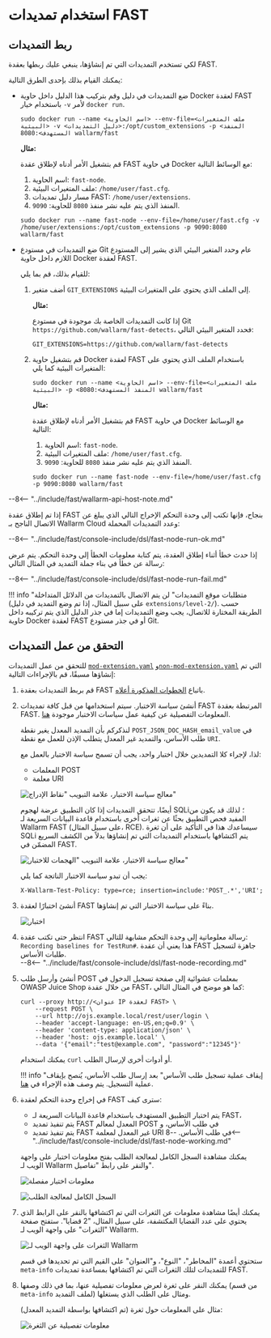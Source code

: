 [رابط-النقاط]:                  points/intro.md
[رابط-إيقاف-التسجيل]:           ../qsg/test-run.md#2-execute-the-https-baseline-request-you-created-earlier

[وثيقة-تمديد-التعديل]:           extensions-examples/mod-extension.md
[وثيقة-تمديد-غير-التعديل]:       extensions-examples/non-mod-extension.md
[وثيقة-سياسة-الاختبار]:          logic.md#how-test-policy-influences-the-request-processing

[صورة-سياسة-الاختبار-نقاط-الإدراج]:          ../../images/fast/dsl/common/using-extensions/tp_insertion_points.png
[صورة-سياسة-الاختبار-الهجمات]:               ../../images/fast/dsl/common/using-extensions/tp_attacks_test.png
[صورة-إنشاء-اختبار]:             ../../images/fast/dsl/common/using-extensions/create_testrun.png
[صورة-تفاصيل-الاختبار]:          ../../images/fast/dsl/common/using-extensions/testrun_details.png
[صورة-السجل]:                    ../../images/fast/dsl/common/using-extensions/log.png
[صورة-الثغرات]:                  ../../images/fast/dsl/common/using-extensions/vulnerabilities.png
[صورة-تفاصيل-الثغرة-بالتعديل]:       ../../images/fast/dsl/common/using-extensions/vuln_details-mod.png

[مرسى-ربط-التمديدات]:            #connecting-extensions

# استخدام تمديدات FAST

## ربط التمديدات

لكي تستخدم التمديدات التي تم إنشاؤها، ينبغي عليك ربطها بعقدة FAST.

يمكنك القيام بذلك بإحدى الطرق التالية:
* ضع التمديدات في دليل وقم بتركيب هذا الدليل داخل حاوية Docker لعقدة FAST باستخدام خيار `-v` لأمر `docker run`.
    
    ```
    sudo docker run --name <اسم الحاوية> --env-file=<ملف المتغيرات البيئية> -v <دليل التمديدات>:/opt/custom_extensions -p <المنفذ المستهدف>:8080 wallarm/fast
    ```
    
    **مثال:**
    
    قم بتشغيل الأمر أدناه لإطلاق عقدة FAST في حاوية Docker مع الوسائط التالية:

    1.  اسم الحاوية: `fast-node`.
    2.  ملف المتغيرات البيئية: `/home/user/fast.cfg`.
    3.  مسار دليل تمديدات FAST: `/home/user/extensions`.
    4.  المنفذ الذي يتم عليه نشر منفذ `8080` للحاوية: `9090`.

    ```
    sudo docker run --name fast-node --env-file=/home/user/fast.cfg -v /home/user/extensions:/opt/custom_extensions -p 9090:8080 wallarm/fast
    ```

* ضع التمديدات في مستودع Git عام وحدد المتغير البيئي الذي يشير إلى المستودع اللازم داخل حاوية Docker لعقدة FAST.
    
    للقيام بذلك، قم بما يلي:
    
    1.  أضف متغير `GIT_EXTENSIONS` إلى الملف الذي يحتوي على المتغيرات البيئية.

        **مثال:**
        
        إذا كانت التمديدات الخاصة بك موجودة في مستودع Git `https://github.com/wallarm/fast-detects`، فحدد المتغير البيئي التالي:
        
        ```
        GIT_EXTENSIONS=https://github.com/wallarm/fast-detects
        ```  
    
    2.  قم بتشغيل حاوية Docker لعقدة FAST باستخدام الملف الذي يحتوي على المتغيرات البيئية كما يلي:
        
        ```
        sudo docker run --name <اسم الحاوية> --env-file=<ملف المتغيرات البيئية> -p <المنفذ المستهدف>:8080 wallarm/fast
        ```
        
        **مثال:**
        
        قم بتشغيل الأمر أدناه لإطلاق عقدة FAST في حاوية Docker مع الوسائط التالية:

        1.  اسم الحاوية: `fast-node`.
        2.  ملف المتغيرات البيئية: `/home/user/fast.cfg`.
        3.  المنفذ الذي يتم عليه نشر منفذ `8080` للحاوية: `9090`.
        
        ```
        sudo docker run --name fast-node --env-file=/home/user/fast.cfg -p 9090:8080 wallarm/fast
        ```

--8<-- "../include/fast/wallarm-api-host-note.md"

إذا تم إطلاق عقدة FAST بنجاح، فإنها تكتب إلى وحدة التحكم الإخراج التالي الذي يبلغ عن الاتصال الناجح بـ Wallarm Cloud وعدد التمديدات المحملة:

--8<-- "../include/fast/console-include/dsl/fast-node-run-ok.md"

إذا حدث خطأ أثناء إطلاق العقدة، يتم كتابة معلومات الخطأ إلى وحدة التحكم. يتم عرض رسالة عن خطأ في بناء جملة التمديد في المثال التالي:

--8<-- "../include/fast/console-include/dsl/fast-node-run-fail.md"

!!! info "متطلبات موقع التمديدات"
    لن يتم الاتصال بالتمديدات من الدلائل المتداخلة (على سبيل المثال، إذا تم وضع التمديد في دليل `extensions/level-2/`). حسب الطريقة المختارة للاتصال، يجب وضع التمديدات إما في جذر الدليل الذي يتم تركيبه داخل حاوية Docker لعقدة FAST أو في جذر مستودع Git.

## التحقق من عمل التمديدات

للتحقق من عمل التمديدات [`mod-extension.yaml`][وثيقة-تمديد-التعديل] و[`non-mod-extension.yaml`][وثيقة-تمديد-غير-التعديل] التي تم إنشاؤها مسبقًا، قم بالإجراءات التالية:

1.  قم بربط التمديدات بعقدة FAST باتباع [الخطوات المذكورة أعلاه][مرسى-ربط-التمديدات].

2.  أنشئ سياسة الاختبار. سيتم استخدامها من قبل كافة تمديدات FAST المرتبطة بعقدة FAST. المعلومات التفصيلية عن كيفية عمل سياسات الاختبار موجودة [هنا][وثيقة-سياسة-الاختبار].

    لنذكركم بأن التمديد المعدل يغير نقطة `POST_JSON_DOC_HASH_email_value` في طلب الأساس، والتمديد غير المعدل يتطلب الإذن للعمل مع نقطة `URI`.
    
    لذا، لإجراء كلا التمديدين خلال اختبار واحد، يجب أن تسمح سياسة الاختبار بالعمل مع:
    
    * المعلمات POST
    * معلمة URI
    
    ![معالج سياسة الاختبار، علامة التبويب "نقاط الإدراج"][صورة-سياسة-الاختبار-نقاط-الإدراج]
    
    أيضًا، تتحقق التمديدات إذا كان التطبيق عرضة لهجوم SQLi؛ لذلك قد يكون من المفيد فحص التطبيق بحثًا عن ثغرات أخرى باستخدام قاعدة البيانات السريعة لـ Wallarm FAST (على سبيل المثال، RCE). سيساعدك هذا في التأكيد على أن ثغرة SQLi يتم اكتشافها باستخدام التمديدات التي تم إنشاؤها بدلاً من الكشف السريع المضمّن في FAST.
    
    ![معالج سياسة الاختبار، علامة التبويب "الهجمات للاختبار"][صورة-سياسة-الاختبار-الهجمات]
    
    يجب أن تبدو سياسة الاختبار الناتجة كما يلي:
    
    ```
    X-Wallarm-Test-Policy: type=rce; insertion=include:'POST_.*','URI';
    ```

3.  أنشئ اختبارًا لعقدة FAST بناءً على سياسة الاختبار التي تم إنشاؤها.
    
    ![اختبار][صورة-إنشاء-اختبار]

4.  انتظر حتى تكتب عقدة FAST رسالة معلوماتية إلى وحدة التحكم مشابهة للتالي: `Recording baselines for TestRun#`. هذا يعني أن عقدة FAST جاهزة لتسجيل طلبات الأساس.<br>
--8<-- "../include/fast/console-include/dsl/fast-node-recording.md"

5.  أنشئ وأرسل طلب POST بمعلمات عشوائية إلى صفحة تسجيل الدخول في OWASP Juice Shop من خلال عقدة FAST، كما هو موضح في المثال التالي:
    
    ```
    curl --proxy http://<عنوان IP لعقدة FAST> \
        --request POST \
        --url http://ojs.example.local/rest/user/login \
        --header 'accept-language: en-US,en;q=0.9' \
        --header 'content-type: application/json' \
        --header 'host: ojs.example.local' \
        --data '{"email":"test@example.com", "password":"12345"}'
    ```
    
    يمكنك استخدام `curl` أو أدوات أخرى لإرسال الطلب.
    
    !!! info "إيقاف عملية تسجيل طلب الأساس"
        بعد إرسال طلب الأساس، يُنصح بإيقاف عملية التسجيل. يتم وصف هذه الإجراء في [هنا][رابط-إيقاف-التسجيل].

6.  في إخراج وحدة التحكم لعقدة FAST سترى كيف:  

    * يتم اختبار التطبيق المستهدف باستخدام قاعدة البيانات السريعة لـ FAST،
    * يتم تنفيذ تمديد FAST المعدل لمعالم POST في طلب الأساس، و
    * يتم تنفيذ تمديد FAST غير المعدل لمعلمة URI في طلب الأساس.
    --8<-- "../include/fast/console-include/dsl/fast-node-working.md"

    يمكنك مشاهدة السجل الكامل لمعالجة الطلب بفتح معلومات اختبار على واجهة الويب لـ Wallarm والنقر على رابط "تفاصيل".
    
    ![معلومات اختبار مفصلة][صورة-تفاصيل-الاختبار]
    
    ![السجل الكامل لمعالجة الطلب][صورة-السجل]

7.  يمكنك أيضًا مشاهدة معلومات عن الثغرات التي تم اكتشافها بالنقر على الرابط الذي يحتوي على عدد القضايا المكتشفة، على سبيل المثال، "2 قضايا". ستفتح صفحة "الثغرات" على واجهة الويب لـ Wallarm.

    ![الثغرات على واجهة الويب لـ Wallarm][صورة-الثغرات]
    
    ستحتوي أعمدة "المخاطر"، "النوع"، و"العنوان" على القيم التي تم تحديدها في قسم `meta-info` للتمديدات لتلك الثغرات التي تم اكتشافها بمساعدة تمديدات FAST.

8.  يمكنك النقر على ثغرة لعرض معلومات تفصيلية عنها، بما في ذلك وصفها (من قسم `meta-info` لملف التمديد) ومثال على الطلب الذي يستغلها.

    مثال على المعلومات حول ثغرة (تم اكتشافها بواسطة التمديد المعدل):
    
    ![معلومات تفصيلية عن الثغرة][صورة-تفاصيل-الثغرة-بالتعديل]